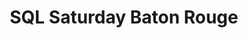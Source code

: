 ---
state: LA
region: BatonRouge
title: SQL Saturday Baton Rouge
event_url: https://www.sqlsatbr.com/
start_date: 2019-08-17
cost: FREE
topics: [ cloud, dataai, mssql, dotnet, containers, azure, kids, devops, microsoft, sharepoint, powerbi, powerapps ]
---